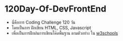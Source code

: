 # 120Day-Of-DevFrontEnd
* นี่คือการ Coding Challenge 120 วัน 
* โดยเป็นการ ฝึกเขียน HTML, CSS, Javascript  
* เพื่อเป็นการฝึกฝนการเขียนโค๊ดพื้นฐาน ตามตัวอย่าง ใน [w3schools](https://www.w3schools.com/) 
